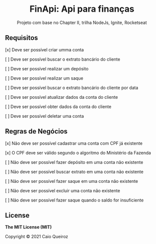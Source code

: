 <h1 align="center">FinApi: Api para finanças</h1>
<div align="center">
    Projeto com base no Chapter II, trilha NodeJs, Ignite, Rocketseat
</div>

## Requisitos

<p>[x] Deve ser possível criar umma conta</p>
<p>[ ] Deve ser possível buscar o extrato bancário do cliente</p>
<p>[ ] Deve ser possível realizar um depósito</p>
<p>[ ] Deve ser possível realizar um saque</p>
<p>[ ] Deve ser possível buscar o extrato bancário do cliente por data</p>
<p>[ ] Deve ser possível atualizar dados da conta do cliente</p>
<p>[ ] Deve ser possível obter dados da conta do cliente</p>
<p>[ ] Deve ser possível deletar uma conta</p>

## Regras de Negócios

<p>[x] Não deve ser possível cadastrar uma conta com CPF já existente</p>
<p>[x] O CPF deve ser válido segundo o algoritmo do Ministério da Fazenda</p>
<p>[ ] Não deve ser possível fazer depósito em uma conta não existente</p>
<p>[ ] Não deve ser possível buscar extrato em uma conta não existente</p>
<p>[ ] Não deve ser possível fazer saque em uma conta não existente</p>
<p>[ ] Não deve ser possível excluir uma conta não existente</p>
<p>[ ] Não deve ser possível fazer saque quando o saldo for insuficiente</p>

## License

**The MIT License (MIT)**

Copyright © 2021 Caio Queiroz
